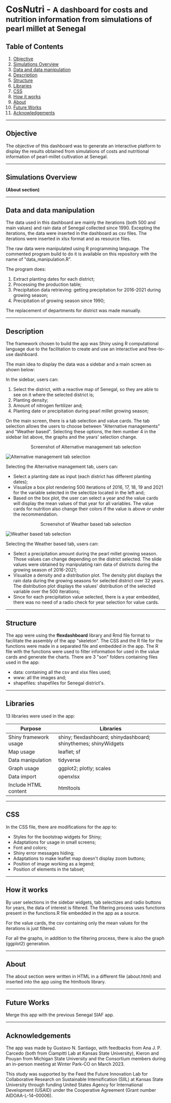 # CosNutri - <small>A dashboard for costs and nutrition information from simulations of pearl millet at Senegal</small>

## Table of Contents
1. [Objective](#objective)
2. [Simulations Overview](#simulations-overview)
3. [Data and data manipulation](#data-embed)
4. [Description](#description)
5. [Structure](#structure)
6. [Libraries](#libraries)
7. [CSS](#css)
8. [How it works](#how-it-works)
9. [About](#about)
10. [Future Works](#future-works)
11. [Acknowledgements](#acknowledgements)

---

## Objective
The objective of this dashboard was to generate an interactive platform to display the results obtained from simulations of costs and nutritional information of pearl-millet cultivation at Senegal.

---

## Simulations Overview

**(About section)**

---

## Data and data manipulation
The data used in this dashboard are mainly the iterations (both 500 and main values) and rain data of Senegal collected since 1990. Excepting the iterations, the data were inserted in the dashboard as csv files. The iterations were inserted in xlsx format and as resource files.

The raw data were manipulated using R programming language. The commented program build to do it is available on this repository with the name of "data_manipulation.R". 

The program does:
1. Extract planting dates for each district;
2. Processing the production table;
3. Precipitation data retrieving: getting precipitation for 2016-2021 during growing season;
4. Precipitation of growing season since 1990;

The replacement of departments for district was made manually.

---

## Description

The framework chosen to build the app was Shiny using R computational language due to the facilitation to create and use an interactive and free-to-use dashboard.

The main idea to display the data was a sidebar and a main screen as shown below:

In the sidebar, users can:
1. Select the district, with a reactive map of Senegal, so they are able to see on it where the selected district is;
2. Planting density;
3. Amount of nitrogen fertilizer and;
4. Planting date or precipitation during pearl millet growing season;

On the main screen, there is a tab selection and value cards. The tab selection allows the users to choose between "Alternative managements" and "Weather based". Selecting these options, the item number 4 in the sidebar list above, the graphs and the years' selection change.

<center>Screenshot of Alternative management tab selection</center>

![Alternative management tab selection](Screen_1.png)

Selecting the Alternative management tab, users can:
- Select a planting date as input (each district has different planting dates);
- Visualize a box plot rendering 500 iterations of 2016, 17, 18, 19 and 2021 for the variable selected in the selectize located in the left and;
- Based on the box plot, the user can select a year and the value cards will display the mean values of that year for all variables. The value cards for nutrition also change their colors if the value is above or under the recommendation.

<center>Screenshot of Weather based tab selection</center>

![Weather based tab selection](Screen_2.png)

Selecting the Weather based tab, users can:
- Select a precipitation amount during the pearl millet growing season. Those values can change depending on the district selected. The slide values were obtained by manipulating rain data of districts during the growing season of 2016-2021;
- Visualize a density and a distribution plot. The density plot displays the rain data during the growing seasons for selected district over 32 years. The distribution plot displays the values' distribution of the selected variable over the 500 iterations;
- Since for each precipitation value selected, there is a year embedded, there was no need of a radio check for year selection for value cards.

---

## Structure

The app were using the **flexdashboard** library and Rmd file format to facilitate the assembly of the app "skeleton". The CSS and the R file for the functions were made in a separated file and embedded in the app. The R file with the functions were used to filter information for used in the value cards and generate the charts. There are 3 "son" folders containing files used in the app:
- data: containing all the csv and xlsx files used;
- www: all the images and;
- shapefiles: shapefiles for Senegal district's.

---

## Libraries
13 libraries were used in the app:

| Purpose | Libraries | 
| ----------- | ----------- |
| Shiny framework usage | shiny; flexdashboard; shinydashboard; shinythemes; shinyWidgets |
| Map usage | leaflet; sf|
| Data manipulation | tidyverse |
| Graph usage | ggplot2; plotly; scales |
| Data import | openxlsx|
| Include HTML content | htmltools |
---

## CSS
In the CSS file, there are modifications for the app to:
- Styles for the bootstrap widgets for Shiny;
- Adaptations for usage in small screens;
- Font and colors;
- Shiny error messages hiding;
- Adaptations to make leaflet map doesn't display zoom buttons;
- Position of image working as a legend;
- Position of elements in the tabset;

---

## How it works
By user selections in the sidebar widgets, tab selectizes and radio buttons for years, the data of interest is filtered. The filtering process uses functions present in the functions.R file embedded in the app as a source.

For the value cards, the csv containing only the mean values for the iterations is just filtered.

For all the graphs, in addition to the filtering process, there is also the graph (ggplot2) generation.

---

## About
The about section were written in HTML in a different file (about.html) and inserted into the app using the htmltools library.

---

## Future Works
Merge this app with the previous Senegal SIAF app.

---

## Acknowledgements
The app was made by Gustavo N. Santiago, with feedbacks from Ana J. P. Carcedo (both from Ciampitti Lab at Kansas State University), Kieron and Pouyan from Michigan State University and the Consortium members during an in-person meeting at Winter Park-CO on March 2023.

This study was supported by the Feed the Future Innovation Lab for Collaborative Research on Sustainable Intensification (SIIL) at Kansas State University through funding United States Agency for International Development (USAID) under the Cooperative Agreement (Grant number AIDOAA-L-14–00006).